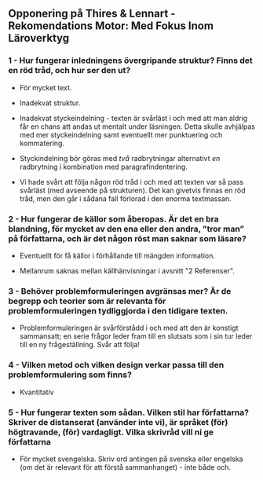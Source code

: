 ## Opponering på Thires & Lennart - Rekomendations Motor: Med Fokus Inom Läroverktyg

### 1 - Hur fungerar inledningens övergripande struktur? Finns det en röd tråd, och hur ser den ut?

* För mycket text.

* Inadekvat struktur.

* Inadekvat styckeindelning - texten är svårläst i och med att man aldrig får en chans att andas ut mentalt under läsningen. Detta skulle avhjälpas med mer styckeindelning samt eventuellt mer punktuering och kommatering.

* Styckindelning bör göras med *två* radbrytningar alternativt *en* radbrytning i kombination med paragrafindentering.

* Vi hade svårt att följa någon röd tråd i och med att texten var så pass svårläst (med avseende på strukturen). Det kan givetvis finnas en röd tråd, men den går i sådana fall förlorad i den enorma textmassan.

### 2 - Hur fungerar de källor som åberopas. Är det en bra blandning, för mycket av den ena eller den andra, ”tror man” på författarna, och är det någon röst man saknar som läsare?

* Eventuellt för få källor i förhållande till mängden information.

* Mellanrum saknas mellan källhänvisningar i avsnitt "2 Referenser".



### 3 - Behöver problemformuleringen avgränsas mer? Är de begrepp och teorier som är relevanta för problemformuleringen tydliggjorda i den tidigare texten.

* Problemformuleringen är svårförstådd i och med att den är konstigt sammansatt; en serie frågor leder fram till en slutsats som i sin tur leder till en ny frågeställning. Svår att följa!


### 4 - Vilken metod och vilken design verkar passa till den problemformulering som finns?

* Kvantitativ

### 5 - Hur fungerar texten som sådan. Vilken stil har författarna? Skriver de distanserat (använder inte vi), är språket (för) högtravande, (för) vardagligt. Vilka skrivråd vill ni ge författarna

* För mycket svengelska. Skriv ord antingen på svenska eller engelska (om det är relevant för att förstå sammanhanget) - inte både och.
